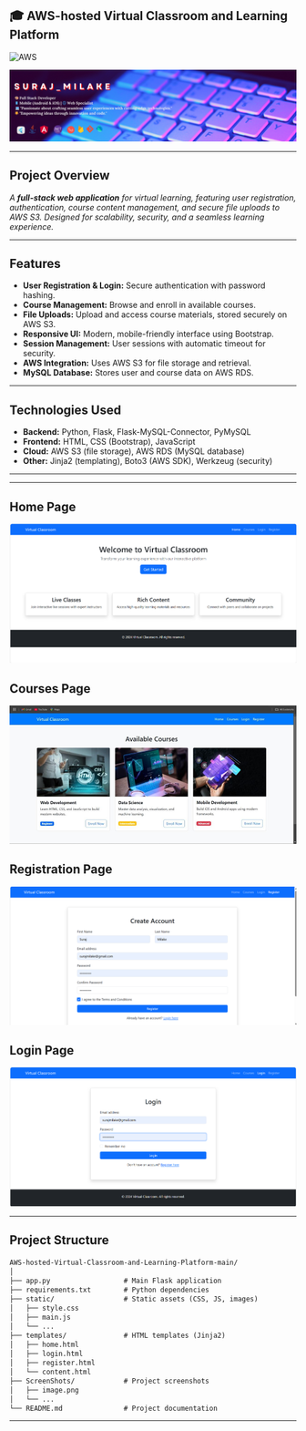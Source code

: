 

## 🎓 AWS-hosted Virtual Classroom and Learning Platform

![AWS](https://img.shields.io/badge/Hosted%20on-AWS-orange?style=for-the-badge)




![Banner](https://github.com/MilakeSuraj/Tic_Tac_Toe_Game/blob/main/Beige%20Modern%20Elegant%20Personal%20LinkedIn%20Banner%20(1).png?raw=true)


---

## Project Overview

*A **full-stack web application** for virtual learning, featuring user registration, authentication, course content management, and secure file uploads to AWS S3. Designed for scalability, security, and a seamless learning experience.*

---

## Features

- **User Registration & Login:** Secure authentication with password hashing.
- **Course Management:** Browse and enroll in available courses.
- **File Uploads:** Upload and access course materials, stored securely on AWS S3.
- **Responsive UI:** Modern, mobile-friendly interface using Bootstrap.
- **Session Management:** User sessions with automatic timeout for security.
- **AWS Integration:** Uses AWS S3 for file storage and retrieval.
- **MySQL Database:** Stores user and course data on AWS RDS.

---

## Technologies Used

- **Backend:** Python, Flask, Flask-MySQL-Connector, PyMySQL
- **Frontend:** HTML, CSS (Bootstrap), JavaScript
- **Cloud:** AWS S3 (file storage), AWS RDS (MySQL database)
- **Other:** Jinja2 (templating), Boto3 (AWS SDK), Werkzeug (security)

---
---


## Home Page
![Home](https://github.com/MilakeSuraj/AWS-hosted-Virtual-Classroom-and-Learning-Platform-main/blob/main/ScreenShots/image1.png?raw=true)

## Courses Page
![Courses](https://github.com/MilakeSuraj/AWS-hosted-Virtual-Classroom-and-Learning-Platform-main/blob/main/ScreenShots/image.png?raw=true)

## Registration Page
![Register](https://github.com/MilakeSuraj/AWS-hosted-Virtual-Classroom-and-Learning-Platform-main/blob/main/ScreenShots/image3.png?raw=true)

## Login Page
![Login](https://github.com/MilakeSuraj/AWS-hosted-Virtual-Classroom-and-Learning-Platform-main/blob/main/ScreenShots/image2.png?raw=true)

---

## Project Structure

```
AWS-hosted-Virtual-Classroom-and-Learning-Platform-main/
│
├── app.py                  # Main Flask application
├── requirements.txt        # Python dependencies
├── static/                 # Static assets (CSS, JS, images)
│   ├── style.css
│   ├── main.js
│   └── ...
├── templates/              # HTML templates (Jinja2)
│   ├── home.html
│   ├── login.html
│   ├── register.html
│   └── content.html
├── ScreenShots/            # Project screenshots
│   ├── image.png
│   └── ...
└── README.md               # Project documentation
```

---

